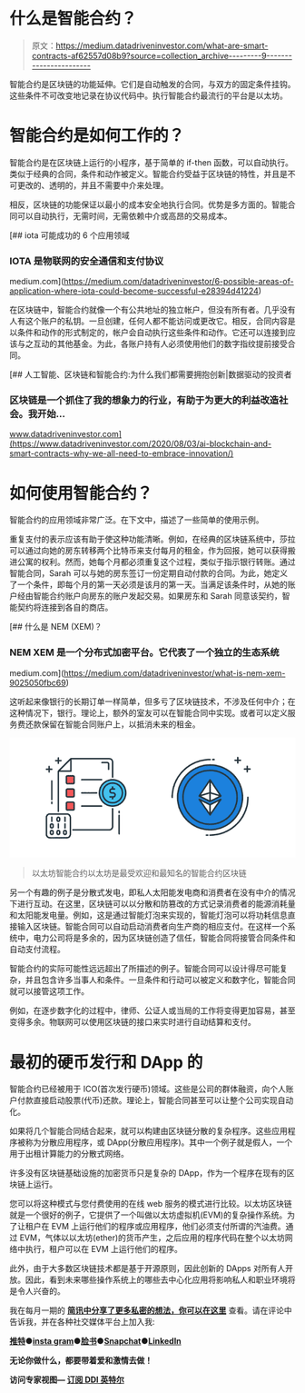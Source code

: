 # 什么是智能合约？

> 原文：<https://medium.datadriveninvestor.com/what-are-smart-contracts-af62557d08b9?source=collection_archive---------9----------------------->

智能合约是区块链的功能延伸。它们是自动触发的合同，与双方的固定条件挂钩。这些条件不可改变地记录在协议代码中。执行智能合约最流行的平台是以太坊。

# 智能合约是如何工作的？

智能合约是在区块链上运行的小程序，基于简单的 if-then 函数，可以自动执行。类似于经典的合同，条件和动作被定义。智能合约受益于区块链的特性，并且是不可更改的、透明的，并且不需要中介来处理。

相反，区块链的功能保证以最小的成本安全地执行合同。优势是多方面的。智能合同可以自动执行，无需时间，无需依赖中介或高昂的交易成本。

[](https://medium.com/datadriveninvestor/6-possible-areas-of-application-where-iota-could-become-successful-e28394d41224) [## iota 可能成功的 6 个应用领域

### IOTA 是物联网的安全通信和支付协议

medium.com](https://medium.com/datadriveninvestor/6-possible-areas-of-application-where-iota-could-become-successful-e28394d41224) 

在区块链中，智能合约就像一个有公共地址的独立帐户，但没有所有者。几乎没有人有这个账户的私钥。一旦创建，任何人都不能访问或更改它。相反，合同内容是以条件和动作的形式制定的，帐户会自动执行这些条件和动作。它还可以连接到应该与之互动的其他基金。为此，各账户持有人必须使用他们的数字指纹提前接受合同。

[](https://www.datadriveninvestor.com/2020/08/03/ai-blockchain-and-smart-contracts-why-we-all-need-to-embrace-innovation/) [## 人工智能、区块链和智能合约:为什么我们都需要拥抱创新|数据驱动的投资者

### 区块链是一个抓住了我的想象力的行业，有助于为更大的利益改造社会。我开始…

www.datadriveninvestor.com](https://www.datadriveninvestor.com/2020/08/03/ai-blockchain-and-smart-contracts-why-we-all-need-to-embrace-innovation/) 

# 如何使用智能合约？

智能合约的应用领域非常广泛。在下文中，描述了一些简单的使用示例。

重复支付的表示应该有助于使这种功能清晰。例如，在经典的区块链系统中，莎拉可以通过向她的房东转移两个比特币来支付每月的租金，作为回报，她可以获得搬进公寓的权利。然而，她每个月都必须重复这个过程，类似于指示银行转账。通过智能合同，Sarah 可以与她的房东签订一份定期自动付款的合同。为此，她定义了一个条件，即每个月的第一天必须是该月的第一天。当满足该条件时，从她的账户经由智能合约账户向房东的账户发起交易。如果房东和 Sarah 同意该契约，智能契约将连接到各自的商店。

[](https://medium.com/datadriveninvestor/what-is-nem-xem-9025050fbc69) [## 什么是 NEM (XEM)？

### NEM XEM 是一个分布式加密平台。它代表了一个独立的生态系统

medium.com](https://medium.com/datadriveninvestor/what-is-nem-xem-9025050fbc69) 

这听起来像银行的长期订单一样简单，但多亏了区块链技术，不涉及任何中介；在这种情况下，银行。理论上，额外的室友可以在智能合同中实现。或者可以定义服务费还款保留在智能合同账户上，以抵消未来的租金。

![](img/2a37375d962acd1724bbaccff4c9e8b3.png)

> 以太坊智能合约以太坊是最受欢迎和最知名的智能合约区块链

另一个有趣的例子是分散式发电，即私人太阳能发电商和消费者在没有中介的情况下进行互动。在这里，区块链可以以分散和防篡改的方式记录消费者的能源消耗量和太阳能发电量。例如，这是通过智能灯泡来实现的，智能灯泡可以将功耗信息直接输入区块链。智能合同可以自动启动消费者向生产商的相应支付。在这样一个系统中，电力公司将是多余的，因为区块链创造了信任，智能合同将接管合同条件和自动支付流程。

智能合约的实际可能性远远超出了所描述的例子。智能合同可以设计得尽可能复杂，并且包含许多当事人和条件。一旦条件和行动可以被定义和数字化，智能合同就可以接管这项工作。

例如，在逐步数字化的过程中，律师、公证人或当局的工作将变得更加容易，甚至变得多余。物联网可以使用区块链的接口来实时进行自动结算和支付。

# 最初的硬币发行和 DApp 的

智能合约已经被用于 ICO(首次发行硬币)领域。这些是公司的群体融资，向个人账户付款直接启动股票(代币)还款。理论上，智能合同甚至可以让整个公司实现自动化。

如果将几个智能合同结合起来，就可以构建由区块链分散的复杂程序。这些应用程序被称为分散应用程序，或 DApp(分散应用程序)。其中一个例子就是假人，一个用于出租计算能力的分散式网络。

许多没有区块链基础设施的加密货币只是复杂的 DApp，作为一个程序在现有的区块链上运行。

您可以将这种模式与您付费使用的在线 web 服务的模式进行比较。以太坊区块链就是一个很好的例子，它提供了一个叫做以太坊虚拟机(EVM)的复杂操作系统。为了让租户在 EVM 上运行他们的程序或应用程序，他们必须支付所谓的汽油费。通过 EVM，气体以以太坊(ether)的货币产生，之后应用的程序代码在整个以太坊网络中执行，租户可以在 EVM 上运行他们的程序。

此外，由于大多数区块链技术都是基于开源原则，因此创新的 DApps 对所有人开放。因此，看到未来哪些操作系统上的哪些去中心化应用将影响私人和职业环境将是令人兴奋的。

我在每月一期的 [**简讯中分享了更多私密的想法，你可以在这里**](https://mailchi.mp/bf8f8e8ed697/keep-in-touch-with-lukas) 查看。请在评论中告诉我，并在各种社交媒体平台上加入我:

[**推特**](https://twitter.com/WiesfleckerL)●[**insta gram**](https://www.instagram.com/lukaswiesflecker/)●[**脸书**](https://www.facebook.com/lukaswiesfleckerr)●[**Snapchat**](https://www.snapchat.com/add/luggooo)**●[**LinkedIn**](https://www.linkedin.com/in/lukas-wiesflecker-1b11251a5/)**

**无论你做什么，都要带着爱和激情去做！**

****访问专家视图—** [**订阅 DDI 英特尔**](https://datadriveninvestor.com/ddi-intel)**
